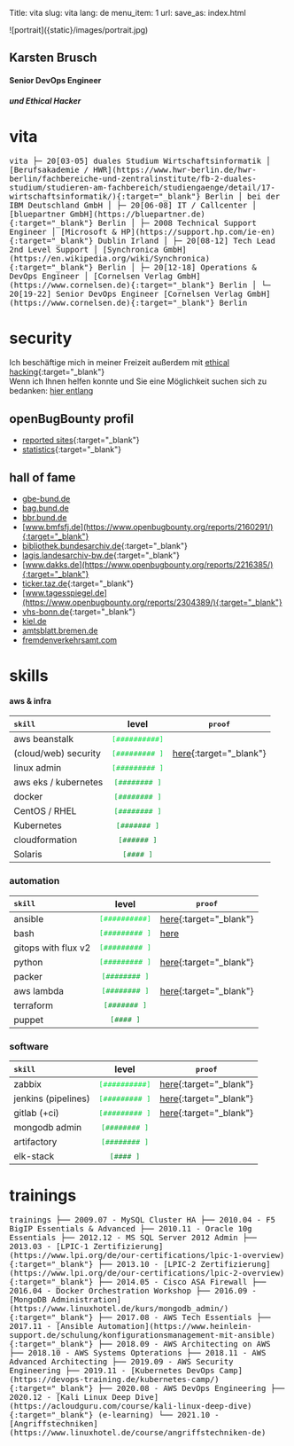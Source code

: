 Title: vita
slug: vita
lang: de
menu_item: 1
url:
save_as: index.html

<p class='portrait' markdown="1">![portrait]({static}/images/portrait.jpg)</p>

## Karsten Brusch

#### Senior DevOps Engineer 
##### und Ethical Hacker

# vita

<samp>
vita
├─ 20[03-05]  duales Studium Wirtschaftsinformatik
│             [Berufsakademie / HWR](https://www.hwr-berlin.de/hwr-berlin/fachbereiche-und-zentralinstitute/fb-2-duales-studium/studieren-am-fachbereich/studiengaenge/detail/17-wirtschaftsinformatik/){:target="_blank"} Berlin
│             bei der IBM Deutschland GmbH
│
├─ 20[06-08]  IT / Callcenter
│             [bluepartner GmbH](https://bluepartner.de){:target="_blank"} Berlin
│
├─ 2008       Technical Support Engineer
│             [Microsoft & HP](https://support.hp.com/ie-en){:target="_blank"} Dublin Irland
│
├─ 20[08-12]  Tech Lead 2nd Level Support
│             [Synchronica GmbH](https://en.wikipedia.org/wiki/Synchronica){:target="_blank"} Berlin
│
├─ 20[12-18]  Operations & DevOps Engineer
│             [Cornelsen Verlag GmbH](https://www.cornelsen.de){:target="_blank"} Berlin
│
└─ 20[19-22]  Senior DevOps Engineer
              [Cornelsen Verlag GmbH](https://www.cornelsen.de){:target="_blank"} Berlin
</samp>

# security

Ich beschäftige mich in meiner Freizeit außerdem mit [ethical hacking](https://www.ionos.de/digitalguide/server/sicherheit/was-ist-ethical-hacking/){:target="_blank"}        
Wenn ich Ihnen helfen konnte und Sie eine Möglichkeit suchen sich zu bedanken: [hier entlang](https://k11h.de/blog/bug-bounty.html)

## openBugBounty profil

* [reported sites](https://www.openbugbounty.org/researchers/KarstenBerlin/#tabs-11){:target="_blank"}
* [statistics](https://www.openbugbounty.org/researchers/KarstenBerlin/#tabs-4){:target="_blank"}

## hall of fame

* [gbe-bund.de](https://www.openbugbounty.org/reports/2343600/)
* [bag.bund.de](https://www.openbugbounty.org/reports/2343598/)
* [bbr.bund.de](https://www.openbugbounty.org/reports/2341841/)
* [www.bmfsfj.de](https://www.openbugbounty.org/reports/2160291/){:target="_blank"}
* [bibliothek.bundesarchiv.de](https://www.openbugbounty.org/reports/2337959/){:target="_blank"}
* [lagis.landesarchiv-bw.de](https://www.openbugbounty.org/reports/2228691/){:target="_blank"}
* [www.dakks.de](https://www.openbugbounty.org/reports/2216385/){:target="_blank"}
* [ticker.taz.de](https://www.openbugbounty.org/reports/2304217/){:target="_blank"}
* [www.tagesspiegel.de](https://www.openbugbounty.org/reports/2304389/){:target="_blank"}
* [vhs-bonn.de](https://www.openbugbounty.org/reports/2216409/){:target="_blank"}
* [kiel.de](https://www.openbugbounty.org/reports/2357795/)
* [amtsblatt.bremen.de](https://www.openbugbounty.org/reports/2305680/)
* [fremdenverkehrsamt.com](https://www.openbugbounty.org/reports/2203713/)


# skills

#### aws & infra

|<samp>skill                </samp>| level                                                | <samp>proof</samp> |
| :------------------ | :----------------------------------------------------------: | --- |
| aws beanstalk       | <span style="color:#00e641"><samp>[##########]</samp></span> |
| (cloud/web) security| <span style="color:#00cc3a"><samp>[######### ]</samp></span> | [here](https://github.com/k11h-de/zap-jenkins){:target="_blank"}
| linux admin         | <span style="color:#00cc3a"><samp>[######### ]</samp></span> |
| aws eks / kubernetes| <span style="color:#00b333"><samp>[########  ]</samp></span> |
| docker              | <span style="color:#00b333"><samp>[########  ]</samp></span> |
| CentOS / RHEL       | <span style="color:#00b333"><samp>[########  ]</samp></span> |
| Kubernetes          | <span style="color:#00992b"><samp>[#######   ]</samp></span> |
| cloudformation      | <span style="color:#008024"><samp>[######    ]</samp></span> |
| Solaris             | <span style="color:#008024"><samp>[####      ]</samp></span> |

### automation

|<samp>skill                </samp>| level                                                | <samp>proof</samp> |
| :------------------ | :----------------------------------------------------------: | --- |
| ansible             | <span style="color:#00e641"><samp>[##########]</samp></span> | [here](https://github.com/k11h-de/zabbix-http-ansible){:target="_blank"}
| bash                | <span style="color:#00cc3a"><samp>[######### ]</samp></span> | [here](https://k11h.de/blog/ansible-in-docker.html)
| gitops with flux v2 | <span style="color:#00cc3a"><samp>[######### ]</samp></span> |
| python              | <span style="color:#00cc3a"><samp>[######### ]</samp></span> | [here](https://github.com/k11h-de/jinja2-templating){:target="_blank"}
| packer              | <span style="color:#00b333"><samp>[########  ]</samp></span> | 
| aws lambda          | <span style="color:#00b333"><samp>[########  ]</samp></span> | [here](https://github.com/k11h-de/aws-lambda){:target="_blank"}
| terraform           | <span style="color:#00992b"><samp>[#######   ]</samp></span> |
| puppet              | <span style="color:#008024"><samp>[####      ]</samp></span> |

### software 

|<samp>skill                </samp>| level                                                | <samp>proof</samp> |
| :------------------ | :----------------------------------------------------------: | --- |
| zabbix              | <span style="color:#00e641"><samp>[##########]</samp></span> | [here](https://github.com/k11h-de/zabbix-http-ansible){:target="_blank"}
| jenkins (pipelines) | <span style="color:#00cc3a"><samp>[######### ]</samp></span> | [here](https://github.com/k11h-de/zap-jenkins){:target="_blank"}
| gitlab (+ci)        | <span style="color:#00cc3a"><samp>[######### ]</samp></span> | [here](https://github.com/k11h-de/zabbix-http-ansible){:target="_blank"}
| mongodb admin       | <span style="color:#00b333"><samp>[########  ]</samp></span> |
| artifactory         | <span style="color:#00b333"><samp>[########  ]</samp></span> |
| elk-stack           | <span style="color:#008024"><samp>[####      ]</samp></span> |

<!---
<span style="color:#00e641"><samp>[##########]</samp></span>
<span style="color:#00cc3a"><samp>[######### ]</samp></span>
<span style="color:#00b333"><samp>[########  ]</samp></span>
<span style="color:#00992b"><samp>[#######   ]</samp></span>
<span style="color:#008024"><samp>[######    ]</samp></span>
-->

# trainings

<samp>
trainings
├── 2009.07 - MySQL Cluster HA
├── 2010.04 - F5 BigIP Essentials & Advanced
├── 2010.11 - Oracle 10g Essentials
├── 2012.12 - MS SQL Server 2012 Admin
├── 2013.03 - [LPIC-1 Zertifizierung](https://www.lpi.org/de/our-certifications/lpic-1-overview){:target="_blank"}
├── 2013.10 - [LPIC-2 Zertifizierung](https://www.lpi.org/de/our-certifications/lpic-2-overview){:target="_blank"}
├── 2014.05 - Cisco ASA Firewall
├── 2016.04 - Docker Orchestration Workshop
├── 2016.09 - [MongoDB Administration](https://www.linuxhotel.de/kurs/mongodb_admin/){:target="_blank"}
├── 2017.08 - AWS Tech Essentials
├── 2017.11 - [Ansible Automation](https://www.heinlein-support.de/schulung/konfigurationsmanagement-mit-ansible){:target="_blank"}
├── 2018.09 - AWS Architecting on AWS
├── 2018.10 - AWS Systems Opterations
├── 2018.11 - AWS Advanced Architecting
├── 2019.09 - AWS Security Engineering
├── 2019.11 - [Kubernetes DevOps Camp](https://devops-training.de/kubernetes-camp/){:target="_blank"}
├── 2020.08 - AWS DevOps Engineering
├── 2020.12 - [Kali Linux Deep Dive](https://acloudguru.com/course/kali-linux-deep-dive){:target="_blank"} (e-learning)
└── 2021.10 - [Angriffstechniken](https://www.linuxhotel.de/course/angriffstechniken-de) 
</samp>
